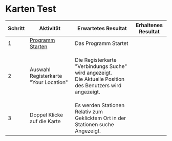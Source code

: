 # Karten Test

| Schritt | Aktivität                               | Erwartetes Resultat                                                                                                 | Erhaltenes Resultat |
| ------- | --------------------------------------- | ------------------------------------------------------------------------------------------------------------------- | ------------------- |
| 1       | [Programm Starten](../projekt-setup.md) | Das Programm Startet                                                                                                |                     |
| 2       | Auswahl Registerkarte "Your Location"   | <p>Die Registerkarte "Verbindungs Suche" wird angezeigt.<br>Die Aktuelle Position des Benutzers wird angezeigt.</p> |                     |
| 3       | Doppel Klicke auf die Karte             | Es werden Stationen Relativ zum Geklicktem Ort in der Stationen suche Angezeigt.                                    |                     |
